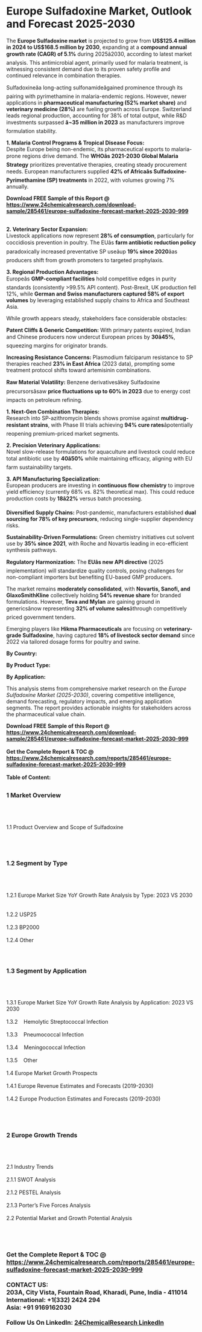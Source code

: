 <h1>Europe Sulfadoxine Market, Outlook and Forecast 2025-2030</h1><p>The <strong>Europe Sulfadoxine market</strong> is projected to grow from <strong>US$125.4 million in 2024 to US$168.5 million by 2030</strong>, expanding at a <strong>compound annual growth rate (CAGR) of 5.1%</strong> during 2025â2030, according to latest market analysis. This antimicrobial agent, primarily used for malaria treatment, is witnessing consistent demand due to its proven safety profile and continued relevance in combination therapies.</p><p>Sulfadoxineâa long-acting sulfonamideâgained prominence through its pairing with pyrimethamine in malaria-endemic regions. However, newer applications in <strong>pharmaceutical manufacturing (52% market share)</strong> and <strong>veterinary medicine (28%)</strong> are fueling growth across Europe. Switzerland leads regional production, accounting for 38% of total output, while R&amp;D investments surpassed <strong>â¬35 million in 2023</strong> as manufacturers improve formulation stability.</p><p><strong>1. Malaria Control Programs &amp; Tropical Disease Focus:</strong><br>
Despite Europe being non-endemic, its pharmaceutical exports to malaria-prone regions drive demand. The <strong>WHOâs 2021-2030 Global Malaria Strategy</strong> prioritizes preventative therapies, creating steady procurement needs. European manufacturers supplied <strong>42% of Africaâs Sulfadoxine-Pyrimethamine (SP) treatments</strong> in 2022, with volumes growing 7% annually.</p><div><b>Download FREE Sample of this Report @ 
            <a href="https://www.24chemicalresearch.com/download-sample/285461/europe-sulfadoxine-forecast-market-2025-2030-999">
            https://www.24chemicalresearch.com/download-sample/285461/europe-sulfadoxine-forecast-market-2025-2030-999</a></b></div><br><p><strong>2. Veterinary Sector Expansion:</strong><br>
Livestock applications now represent <strong>28% of consumption</strong>, particularly for coccidiosis prevention in poultry. The EUâs <strong>farm antibiotic reduction policy</strong> paradoxically increased preventative SP useâup <strong>19% since 2020</strong>âas producers shift from growth promoters to targeted prophylaxis.</p><p><strong>3. Regional Production Advantages:</strong><br>
Europeâs <strong>GMP-compliant facilities</strong> hold competitive edges in purity standards (consistently &gt;99.5% API content). Post-Brexit, UK production fell 12%, while <strong>German and Swiss manufacturers captured 58% of export volumes</strong> by leveraging established supply chains to Africa and Southeast Asia.</p><p>While growth appears steady, stakeholders face considerable obstacles:</p><p><strong>Patent Cliffs &amp; Generic Competition:</strong> With primary patents expired, Indian and Chinese producers now undercut European prices by <strong>30â45%</strong>, squeezing margins for originator brands.</p><p><strong>Increasing Resistance Concerns:</strong> Plasmodium falciparum resistance to SP therapies reached <strong>23% in East Africa</strong> (2023 data), prompting some treatment protocol shifts toward artemisinin combinations.</p><p><strong>Raw Material Volatility:</strong> Benzene derivativesâkey Sulfadoxine precursorsâsaw <strong>price fluctuations up to 60% in 2023</strong> due to energy cost impacts on petroleum refining.</p><p><strong>1. Next-Gen Combination Therapies:</strong><br>
Research into SP-azithromycin blends shows promise against <strong>multidrug-resistant strains</strong>, with Phase III trials achieving <strong>94% cure rates</strong>âpotentially reopening premium-priced market segments.</p><p><strong>2. Precision Veterinary Applications:</strong><br>
Novel slow-release formulations for aquaculture and livestock could reduce total antibiotic use by <strong>40â50%</strong> while maintaining efficacy, aligning with EU farm sustainability targets.</p><p><strong>3. API Manufacturing Specialization:</strong><br>
European producers are investing in <strong>continuous flow chemistry</strong> to improve yield efficiency (currently 68% vs. 82% theoretical max). This could reduce production costs by <strong>18â22%</strong> versus batch processing.</p><p><strong>Diversified Supply Chains:</strong> Post-pandemic, manufacturers established <strong>dual sourcing for 78% of key precursors</strong>, reducing single-supplier dependency risks.</p><p><strong>Sustainability-Driven Formulations:</strong> Green chemistry initiatives cut solvent use by <strong>35% since 2021</strong>, with Roche and Novartis leading in eco-efficient synthesis pathways.</p><p><strong>Regulatory Harmonization:</strong> The <strong>EUâs new API directive</strong> (2025 implementation) will standardize quality controls, posing challenges for non-compliant importers but benefiting EU-based GMP producers.</p><p>The market remains <strong>moderately consolidated</strong>, with <strong>Novartis, Sanofi, and GlaxoSmithKline</strong> collectively holding <strong>54% revenue share</strong> for branded formulations. However, <strong>Teva and Mylan</strong> are gaining ground in genericsânow representing <strong>32% of volume sales</strong>âthrough competitively priced government tenders.</p><p>Emerging players like <strong>Hikma Pharmaceuticals</strong> are focusing on <strong>veterinary-grade Sulfadoxine</strong>, having captured <strong>18% of livestock sector demand</strong> since 2022 via tailored dosage forms for poultry and swine.</p><p><strong>By Country:</strong></p><p><strong>By Product Type:</strong></p><p><strong>By Application:</strong></p><p>This analysis stems from comprehensive market research on the <em>Europe Sulfadoxine Market (2025-2030)</em>, covering competitive intelligence, demand forecasting, regulatory impacts, and emerging application segments. The report provides actionable insights for stakeholders across the pharmaceutical value chain.</p><div><b>Download FREE Sample of this Report @ 
            <a href="https://www.24chemicalresearch.com/download-sample/285461/europe-sulfadoxine-forecast-market-2025-2030-999">
            https://www.24chemicalresearch.com/download-sample/285461/europe-sulfadoxine-forecast-market-2025-2030-999</a></b></div><br><div><b>Get the Complete Report & TOC @ 
            <a href="https://www.24chemicalresearch.com/reports/285461/europe-sulfadoxine-forecast-market-2025-2030-999">
            https://www.24chemicalresearch.com/reports/285461/europe-sulfadoxine-forecast-market-2025-2030-999</a></b></div><br>
            <b>Table of Content:</b><p><h2><span style="font-size:16px"><strong>1 Market Overview&nbsp;&nbsp; &nbsp;</strong></span></h2><br />
<br />
<p>1.1 Product Overview and Scope of Sulfadoxine&nbsp;</p><br />
<br />
<h2><strong><span style="font-size:16px">1.2 Segment by Type&nbsp;&nbsp; &nbsp;</span></strong></h2><br />
<br />
<p>1.2.1 Europe Market Size YoY Growth Rate Analysis by Type: 2023 VS 2030&nbsp;&nbsp; &nbsp;<br /><br />
1.2.2 USP25&nbsp;&nbsp; &nbsp;<br /><br />
1.2.3 BP2000<br /><br />
1.2.4 Other<br /><br />
<br />
<h2><span style="font-size:16px"><strong>1.3 Segment by Application&nbsp;&nbsp;</strong></span></h2><br />
<br />
<p>1.3.1 Europe Market Size YoY Growth Rate Analysis by Application: 2023 VS 2030&nbsp;&nbsp; &nbsp;<br /><br />
1.3.2&nbsp;&nbsp; &nbsp;Hemolytic Streptococcal Infection<br /><br />
1.3.3&nbsp;&nbsp; &nbsp;Pneumococcal Infection<br /><br />
1.3.4&nbsp;&nbsp; &nbsp;Meningococcal Infection<br /><br />
1.3.5&nbsp;&nbsp; &nbsp;Other<br /><br />
1.4 Europe Market Growth Prospects&nbsp;&nbsp; &nbsp;<br /><br />
1.4.1 Europe Revenue Estimates and Forecasts (2019-2030)&nbsp;&nbsp; &nbsp;<br /><br />
1.4.2 Europe Production Estimates and Forecasts (2019-2030)&nbsp;&nbsp;</p><br />
<br />
<h2><span style="font-size:16px"><strong>2 Europe Growth Trends&nbsp;&nbsp; &nbsp;</strong></span></h2><br />
<br />
<p>2.1 Industry Trends&nbsp;&nbsp; &nbsp;<br /><br />
2.1.1 SWOT Analysis&nbsp;&nbsp; &nbsp;<br /><br />
2.1.2 PESTEL Analysis&nbsp;&nbsp; &nbsp;<br /><br />
2.1.3 Porter&rsquo;s Five Forces Analysis&nbsp;&nbsp; &nbsp;<br /><br />
2.2 Potential Market and Growth Potential Analysis&nbsp;&nbsp; &nbsp;</p><br />
<br />
<h2><span style="font-size:16px"><strong></p><div><b>Get the Complete Report & TOC @ 
            <a href="https://www.24chemicalresearch.com/reports/285461/europe-sulfadoxine-forecast-market-2025-2030-999">
            https://www.24chemicalresearch.com/reports/285461/europe-sulfadoxine-forecast-market-2025-2030-999</a></b></div><br><b>CONTACT US:</b><br>
            203A, City Vista, Fountain Road, Kharadi, Pune, India - 411014<br>
            International: +1(332) 2424 294<br>
            Asia: +91 9169162030 <br><br>
            Follow Us On LinkedIn: <a href="https://www.linkedin.com/company/24chemicalresearch/">24ChemicalResearch LinkedIn</a>
